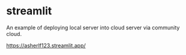 # streamlit

An example of deploying local server into cloud server via community cloud.

https://asherlf123.streamlit.app/


